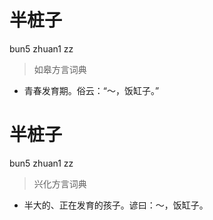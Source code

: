 # 半桩子
bun5 zhuan1 zz
> 如皋方言词典
- 青春发育期。俗云：“～，饭缸子。”

# 半桩子
bun5 zhuan1 zz
> 兴化方言词典
- 半大的、正在发育的孩子。谚曰：～，饭缸子。
